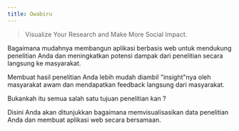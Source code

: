 ```yaml
---
title: Owabiru
---
```


> Visualize Your Research and Make More Social Impact.

Bagaimana mudahnya membangun aplikasi berbasis web untuk mendukung penelitian Anda dan meningkatkan potensi dampak dari penelitian secara langsung ke masyarakat.

Membuat hasil penelitian Anda lebih mudah diambil "insight"nya oleh masyarakat awam dan mendapatkan feedback langsung dari masyarakat.


Bukankah itu semua salah satu tujuan penelitian kan ?


Disini Anda akan ditunjukkan bagaimana memvisualisasikan data penelitian Anda dan membuat aplikasi web secara bersamaan.







